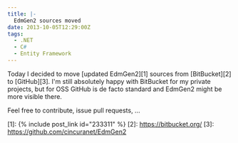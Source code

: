 ```yaml
---
title: |-
  EdmGen2 sources moved
date: 2013-10-05T12:29:00Z
tags:
  - .NET
  - C#
  - Entity Framework
---
```

Today I decided to move [updated EdmGen2][1] sources from [BitBucket][2] to [GitHub][3]. I'm still absolutely happy with BitBucket for my private projects, but for OSS GitHub is de facto standard and EdmGen2 might be more visible there.

Feel free to contribute, issue pull requests, ...

[1]: {% include post_link id="233311" %}
[2]: https://bitbucket.org/
[3]: https://github.com/cincuranet/EdmGen2